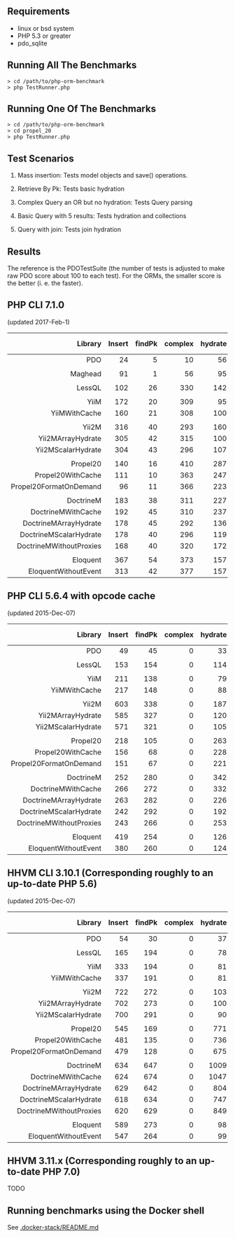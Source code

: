 Requirements
------------

* linux or bsd system
* PHP 5.3 or greater
* pdo_sqlite

Running All The Benchmarks
--------------------------

    > cd /path/to/php-orm-benchmark
    > php TestRunner.php

Running One Of The Benchmarks
-----------------------------

    > cd /path/to/php-orm-benchmark
    > cd propel_20
    > php TestRunner.php

Test Scenarios
--------------

1. Mass insertion: Tests model objects and save() operations.

2. Retrieve By Pk: Tests basic hydration

3. Complex Query an OR but no hydration: Tests Query parsing

4. Basic Query with 5 results: Tests hydration and collections

5. Query with join: Tests join hydration


Results
-------

The reference is the PDOTestSuite (the number of tests is adjusted to make raw
PDO score about 100 to each test). For the ORMs, the smaller score is the
better (i. e. the faster).

## PHP CLI 7.1.0

(updated 2017-Feb-1)

| Library                          | Insert | findPk | complex| hydrate|  with  | memory usage |  time  |
| --------------------------------:| ------:| ------:| ------:| ------:| ------:| ------------:| ------:|
|                              PDO |     24 |      5 |     10 |     56 |    184 |    1,699,136 |   0.28 |
|                                  |        |        |        |        |        |              |        |
|                          Maghead |     91 |      1 |     56 |     95 |    228 |    8,388,608 |   0.48 |
|                                  |        |        |        |        |        |              |        |
|                           LessQL |    102 |     26 |    330 |    142 |    175 |    7,990,728 |   0.78 |
|                                  |        |        |        |        |        |              |        |
|                             YiiM |    172 |     20 |    309 |     95 |    306 |    6,291,456 |   0.92 |
|                    YiiMWithCache |    160 |     21 |    308 |    100 |    304 |    6,291,456 |   0.91 |
|                                  |        |        |        |        |        |              |        |
|                            Yii2M |    316 |     40 |    293 |    160 |    340 |    6,291,456 |   1.17 |
|                Yii2MArrayHydrate |    305 |     42 |    315 |    100 |    291 |    6,291,456 |   1.07 |
|               Yii2MScalarHydrate |    304 |     43 |    296 |    107 |    177 |    6,291,456 |   0.94 |
|                                  |        |        |        |        |        |              |        |
|                         Propel20 |    140 |     16 |    410 |    287 |    413 |    8,388,608 |   1.27 |
|                Propel20WithCache |    111 |     10 |    363 |    247 |    336 |    8,388,608 |   1.08 |
|           Propel20FormatOnDemand |     96 |     11 |    366 |    223 |    334 |    8,388,608 |   1.04 |
|                                  |        |        |        |        |        |              |        |
|                        DoctrineM |    183 |     38 |    311 |    227 |    220 |   18,874,368 |   1.02 |
|               DoctrineMWithCache |    192 |     45 |    310 |    237 |    233 |   18,874,368 |   1.05 |
|            DoctrineMArrayHydrate |    178 |     45 |    292 |    136 |    162 |   16,777,216 |   0.86 |
|           DoctrineMScalarHydrate |    178 |     40 |    296 |    119 |    136 |   16,777,216 |   0.81 |
|          DoctrineMWithoutProxies |    168 |     40 |    320 |    172 |    352 |   16,777,216 |   1.09 |
|                                  |        |        |        |        |        |              |        |
|                         Eloquent |    367 |     54 |    373 |    157 |    311 |    8,388,608 |   1.28 |
|             EloquentWithoutEvent |    313 |     42 |    377 |    157 |    282 |    8,388,608 |   1.18 |


## PHP CLI 5.6.4 with opcode cache

(updated 2015-Dec-07)

| Library                          | Insert | findPk | complex| hydrate|  with  | memory usage |  time  |
| --------------------------------:| ------:| ------:| ------:| ------:| ------:| ------------:| ------:|
|                              PDO |     49 |     45 |      0 |     33 |     92 |      775,264 |   0.22 |
|                                  |        |        |        |        |        |              |        |
|                           LessQL |    153 |    154 |      0 |    114 |    135 |    5,232,880 |   0.57 |
|                                  |        |        |        |        |        |              |        |
|                             YiiM |    211 |    138 |      0 |     79 |    201 |    9,961,472 |   0.67 |
|                    YiiMWithCache |    217 |    148 |      0 |     88 |    222 |    9,961,472 |   0.71 |
|                                  |        |        |        |        |        |              |        |
|                            Yii2M |    603 |    338 |      0 |    187 |    252 |   14,155,776 |   1.46 |
|                Yii2MArrayHydrate |    585 |    327 |      0 |    120 |    220 |   14,155,776 |   1.31 |
|               Yii2MScalarHydrate |    571 |    321 |      0 |    105 |    102 |   14,155,776 |   1.17 |
|                                  |        |        |        |        |        |              |        |
|                         Propel20 |    218 |    105 |      0 |    263 |    323 |   10,747,904 |   0.98 |
|                Propel20WithCache |    156 |     68 |      0 |    228 |    261 |   10,747,904 |   0.77 |
|           Propel20FormatOnDemand |    151 |     67 |      0 |    221 |    264 |   11,010,048 |   0.76 |
|                                  |        |        |        |        |        |              |        |
|                        DoctrineM |    252 |    280 |      0 |    342 |    193 |   17,301,504 |   1.55 |
|               DoctrineMWithCache |    266 |    272 |      0 |    332 |    189 |   17,039,360 |   1.54 |
|            DoctrineMArrayHydrate |    263 |    282 |      0 |    226 |    141 |   17,825,792 |   1.35 |
|           DoctrineMScalarHydrate |    242 |    292 |      0 |    192 |    123 |   17,825,792 |   1.25 |
|          DoctrineMWithoutProxies |    243 |    266 |      0 |    253 |    251 |   16,777,216 |   1.43 |
|                                  |        |        |        |        |        |              |        |
|                         Eloquent |    419 |    254 |      0 |    126 |    218 |   11,534,336 |   1.09 |
|             EloquentWithoutEvent |    380 |    260 |      0 |    124 |    232 |   11,534,336 |   1.06 |

## HHVM CLI 3.10.1 (Corresponding roughly to an up-to-date PHP 5.6)

(updated 2015-Dec-07)

| Library                          | Insert | findPk | complex| hydrate|  with  | memory usage |  time  |
| --------------------------------:| ------:| ------:| ------:| ------:| ------:| ------------:| ------:|
|                              PDO |     54 |     30 |      0 |     37 |     92 |      783,680 |   0.23 |
|                                  |        |        |        |        |        |              |        |
|                           LessQL |    165 |    194 |      0 |     78 |    135 |   10,316,584 |   0.66 |
|                                  |        |        |        |        |        |              |        |
|                             YiiM |    333 |    194 |      0 |     81 |    494 |    7,267,424 |   1.33 |
|                    YiiMWithCache |    337 |    191 |      0 |     81 |    465 |    7,286,040 |   1.30 |
|                                  |        |        |        |        |        |              |        |
|                            Yii2M |    722 |    272 |      0 |    103 |    175 |    9,025,400 |   1.90 |
|                Yii2MArrayHydrate |    702 |    273 |      0 |    100 |    165 |    9,033,272 |   1.83 |
|               Yii2MScalarHydrate |    700 |    291 |      0 |     90 |     70 |    8,997,160 |   1.74 |
|                                  |        |        |        |        |        |              |        |
|                         Propel20 |    545 |    169 |      0 |    771 |    512 |    9,740,696 |   2.30 |
|                Propel20WithCache |    481 |    135 |      0 |    736 |    485 |    9,807,688 |   2.14 |
|           Propel20FormatOnDemand |    479 |    128 |      0 |    675 |    463 |    9,822,696 |   2.05 |
|                                  |        |        |        |        |        |              |        |
|                        DoctrineM |    634 |    647 |      0 |   1009 |    342 |   19,639,560 |   5.11 |
|               DoctrineMWithCache |    624 |    674 |      0 |   1047 |    339 |   19,635,128 |   5.07 |
|            DoctrineMArrayHydrate |    629 |    642 |      0 |    804 |    249 |   18,447,232 |   4.73 |
|           DoctrineMScalarHydrate |    618 |    634 |      0 |    747 |    203 |   17,366,336 |   4.55 |
|          DoctrineMWithoutProxies |    620 |    629 |      0 |    849 |    357 |   19,402,032 |   4.85 |
|                                  |        |        |        |        |        |              |        |
|                         Eloquent |    589 |    273 |      0 |     98 |    203 |   14,652,488 |   1.53 |
|             EloquentWithoutEvent |    547 |    264 |      0 |     99 |    206 |   14,572,112 |   1.45 |   


## HHVM 3.11.x (Corresponding roughly to an up-to-date PHP 7.0)

TODO

Running benchmarks using the Docker shell
-----------------------------------------

See [.docker-stack/README.md](./.docker-stack/README.md)

